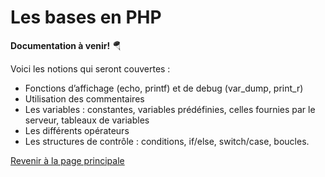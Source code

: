 # Les bases en PHP

__Documentation à venir!__ 🪂

Voici les notions qui seront couvertes :

- Fonctions d’affichage (echo, printf) et de debug (var_dump, print_r)
- Utilisation des commentaires
- Les variables : constantes, variables prédéfinies, celles fournies par le serveur, tableaux de variables
- Les différents opérateurs
- Les structures de contrôle : conditions, if/else, switch/case, boucles.

[Revenir à la page principale](../README.md)
